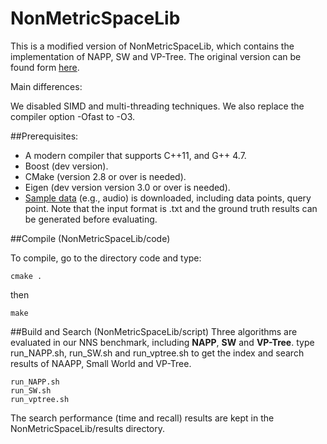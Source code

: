 NonMetricSpaceLib
======================================================

This is a modified version of NonMetricSpaceLib, which contains the implementation of NAPP, SW and VP-Tree. The original version can be found form  [here](https://github.com/searchivarius/nmslib).

Main differences:

We disabled SIMD and multi-threading techniques. We also replace the compiler option -Ofast to -O3.

##Prerequisites:

- A modern compiler that supports C++11, and G++ 4.7. 
- Boost (dev version).
- CMake (version 2.8 or over is needed).
- Eigen (dev version version 3.0 or over is needed).
- [Sample data](https://github.com/DBWangGroupUNSW/nns_benchmark/tree/master/data) (e.g., audio) is downloaded, including data points, query point. Note that the input format is .txt and the ground truth results can be generated before evaluating.

##Compile (NonMetricSpaceLib/code) 

To compile, go to the directory code and type:
```
cmake .
```
then
```
make  
```
##Build and Search (NonMetricSpaceLib/script)
Three algorithms are evaluated in our NNS benchmark, including **NAPP**, **SW** and **VP-Tree**.
type run_NAPP.sh, run_SW.sh and run_vptree.sh to get the index and search results of NAAPP, Small World and VP-Tree. 
```
run_NAPP.sh
run_SW.sh
run_vptree.sh 
```

The search performance (time and recall) results are kept in the NonMetricSpaceLib/results directory.

